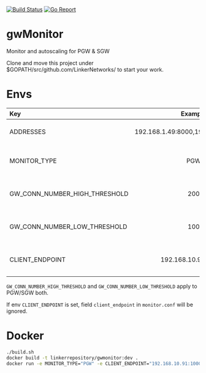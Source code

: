 [![Build Status](https://travis-ci.org/LinkerNetworks/gwMonitor.svg)](https://travis-ci.org/LinkerNetworks/gwMonitor)
[![Go Report](https://goreportcard.com/badge/github.com/LinkerNetworks/gwMonitor)](https://goreportcard.com/report/github.com/LinkerNetworks/gwMonitor)

# gwMonitor
Monitor and autoscaling for PGW & SGW

Clone and move this project under $GOPATH/src/github.com/LinkerNetworks/ to start your work.

# Envs

| Key        | Example           | Meaning  |Default
| :--------- |:----------------:| :---------|:--------:
| ADDRESSES | 192.168.1.49:8000,192.168.1.50:8000 | IP addresses of OVS. | "" |
| MONITOR_TYPE | PGW | Type of gateway, PGW or SGW. | "" |
| GW_CONN_NUMBER_HIGH_THRESHOLD | 200 |High threshold of GW average connections. | 0 |
| GW_CONN_NUMBER_LOW_THRESHOLD | 100 |Low threshold of GW average connections. | 0 |
| CLIENT_ENDPOINT | 192.168.10.91:10004 | Endpoint of Linker DC/OS client. | "" |

`GW_CONN_NUMBER_HIGH_THRESHOLD` and `GW_CONN_NUMBER_LOW_THRESHOLD` apply to PGW/SGW both.

If env `CLIENT_ENDPOINT` is set, field `client_endpoint` in `monitor.conf` will be ignored.

# Docker

```sh
./build.sh
docker build -t linkerrepository/gwmonitor:dev .
docker run -e MONITOR_TYPE="PGW" -e CLIENT_ENDPOINT="192.168.10.91:10004" -e GW_CONN_NUMBER_HIGH_THRESHOLD=200 -e GW_CONN_NUMBER_LOW_THRESHOLD=100 -e ADDRESSES="192.168.10.186:18080" --network=host linkerrepository/gwmonitor:dev
```
